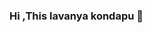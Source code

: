 ### Hi ,This lavanya kondapu 👋

<!--
**Lavanyakondapu1999/Lavanyakondapu1999** is a ✨ _special_ ✨ repository because its `README.md` (this file) appears on your GitHub profile.

Here are some ideas to get you started:

- Hi, I’m @Lavanyakondapu1999
👀 I’m interested in Coding and learning new things
🌱 I’m currently learning Machine Learning and Data Science
💞️ I’m looking to collaborate on ..
📫 How to reach me kondapulavanya@gmail.com
-->
